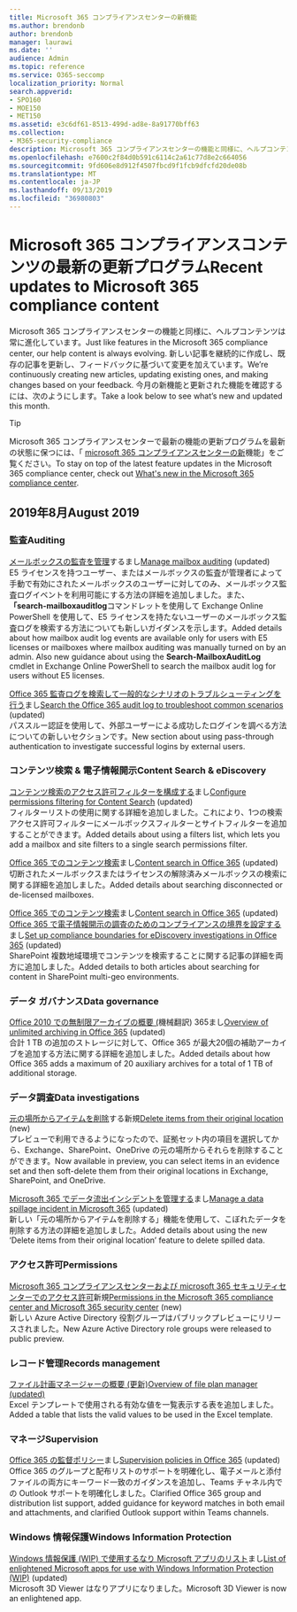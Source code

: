 ```yaml
---
title: Microsoft 365 コンプライアンスセンターの新機能
ms.author: brendonb
author: brendonb
manager: laurawi
ms.date: ''
audience: Admin
ms.topic: reference
ms.service: O365-seccomp
localization_priority: Normal
search.appverid:
- SPO160
- MOE150
- MET150
ms.assetid: e3c6df61-8513-499d-ad8e-8a91770bff63
ms.collection:
- M365-security-compliance
description: Microsoft 365 コンプライアンスセンターの機能と同様に、ヘルプコンテンツは常に進化しています。 新しい記事を継続的に作成し、既存の記事を更新し、フィードバックに基づいて変更を加えています。 今月の新機能と更新された機能について説明します。
ms.openlocfilehash: e7600c2f84d0b591c6114c2a61c77d8e2c664056
ms.sourcegitcommit: 9fd606e8d912f4507fbcd9f1fcb9dfcfd20de08b
ms.translationtype: MT
ms.contentlocale: ja-JP
ms.lasthandoff: 09/13/2019
ms.locfileid: "36980803"
---
```

# <a name="recent-updates-to-microsoft-365-compliance-content"></a><span data-ttu-id="94fe2-105">Microsoft 365 コンプライアンスコンテンツの最新の更新プログラム</span><span class="sxs-lookup"><span data-stu-id="94fe2-105">Recent updates to Microsoft 365 compliance content</span></span>

<span data-ttu-id="94fe2-106">Microsoft 365 コンプライアンスセンターの機能と同様に、ヘルプコンテンツは常に進化しています。</span><span class="sxs-lookup"><span data-stu-id="94fe2-106">Just like features in the Microsoft 365 compliance center, our help content is always evolving.</span></span> <span data-ttu-id="94fe2-107">新しい記事を継続的に作成し、既存の記事を更新し、フィードバックに基づいて変更を加えています。</span><span class="sxs-lookup"><span data-stu-id="94fe2-107">We’re continuously creating new articles, updating existing ones, and making changes based on your feedback.</span></span> <span data-ttu-id="94fe2-108">今月の新機能と更新された機能を確認するには、次のようにします。</span><span class="sxs-lookup"><span data-stu-id="94fe2-108">Take a look below to see what’s new and updated this month.</span></span>

> [!TIP]
> <span data-ttu-id="94fe2-109">Microsoft 365 コンプライアンスセンターで最新の機能の更新プログラムを最新の状態に保つには、「 [microsoft 365 コンプライアンスセンターの新](whats-new.md)機能」をご覧ください。</span><span class="sxs-lookup"><span data-stu-id="94fe2-109">To stay on top of the latest feature updates in the Microsoft 365 compliance center, check out [What's new in the Microsoft 365 compliance center](whats-new.md).</span></span>

## <a name="august-2019"></a><span data-ttu-id="94fe2-110">2019年8月</span><span class="sxs-lookup"><span data-stu-id="94fe2-110">August 2019</span></span>

### <a name="auditing"></a><span data-ttu-id="94fe2-111">監査</span><span class="sxs-lookup"><span data-stu-id="94fe2-111">Auditing</span></span>

<span data-ttu-id="94fe2-112">[メールボックスの監査を管理](enable-mailbox-auditing.md#more-information)するまし</span><span class="sxs-lookup"><span data-stu-id="94fe2-112">[Manage mailbox auditing](enable-mailbox-auditing.md#more-information) (updated)</span></span><br><span data-ttu-id="94fe2-113">E5 ライセンスを持つユーザー、またはメールボックスの監査が管理者によって手動で有効にされたメールボックスのユーザーに対してのみ、メールボックス監査ログイベントを利用可能にする方法の詳細を追加しました。また、 **「search-mailboxauditlog**コマンドレットを使用して Exchange Online PowerShell を使用して、E5 ライセンスを持たないユーザーのメールボックス監査ログを検索する方法についても新しいガイダンスを示します。</span><span class="sxs-lookup"><span data-stu-id="94fe2-113">Added details about how mailbox audit log events are available only for users with E5 licenses or mailboxes where mailbox auditing was manually turned on by an admin. Also new guidance about using the **Search-MailboxAuditLog** cmdlet in Exchange Online PowerShell to search the mailbox audit log for users without E5 licenses.</span></span>

<span data-ttu-id="94fe2-114">[Office 365 監査ログを検索して一般的なシナリオのトラブルシューティングを行う](auditing-troubleshooting-scenarios.md#investigate-why-there-was-a-successful-login-by-a-user-outside-your-organization)まし</span><span class="sxs-lookup"><span data-stu-id="94fe2-114">[Search the Office 365 audit log to troubleshoot common scenarios](auditing-troubleshooting-scenarios.md#investigate-why-there-was-a-successful-login-by-a-user-outside-your-organization) (updated)</span></span><br><span data-ttu-id="94fe2-115">パススルー認証を使用して、外部ユーザーによる成功したログインを調べる方法についての新しいセクションです。</span><span class="sxs-lookup"><span data-stu-id="94fe2-115">New section about using pass-through authentication to investigate successful logins by external users.</span></span>

### <a name="content-search--ediscovery"></a><span data-ttu-id="94fe2-116">コンテンツ検索 & 電子情報開示</span><span class="sxs-lookup"><span data-stu-id="94fe2-116">Content Search & eDiscovery</span></span>

<span data-ttu-id="94fe2-117">[コンテンツ検索のアクセス許可フィルターを構成する](permissions-filtering-for-content-search.md#using-a-filters-list-to-combine-filter-types)まし</span><span class="sxs-lookup"><span data-stu-id="94fe2-117">[Configure permissions filtering for Content Search](permissions-filtering-for-content-search.md#using-a-filters-list-to-combine-filter-types) (updated)</span></span><br><span data-ttu-id="94fe2-118">フィルターリストの使用に関する詳細を追加しました。これにより、1つの検索アクセス許可フィルターにメールボックスフィルターとサイトフィルターを追加することができます。</span><span class="sxs-lookup"><span data-stu-id="94fe2-118">Added details about using a filters list, which lets you add a mailbox and site filters to a single search permissions filter.</span></span>

<span data-ttu-id="94fe2-119">[Office 365 でのコンテンツ検索](content-search.md#searching-disconnected-or-de-licensed-mailboxes)まし</span><span class="sxs-lookup"><span data-stu-id="94fe2-119">[Content search in Office 365](content-search.md#searching-disconnected-or-de-licensed-mailboxes) (updated)</span></span><br><span data-ttu-id="94fe2-120">切断されたメールボックスまたはライセンスの解除済みメールボックスの検索に関する詳細を追加しました。</span><span class="sxs-lookup"><span data-stu-id="94fe2-120">Added details about searching disconnected or de-licensed mailboxes.</span></span>

<span data-ttu-id="94fe2-121">[Office 365 でのコンテンツ検索](content-search.md#searching-for-content-in-a-sharepoint-multi-geo-environment)まし</span><span class="sxs-lookup"><span data-stu-id="94fe2-121">[Content search in Office 365](content-search.md#searching-for-content-in-a-sharepoint-multi-geo-environment) (updated)</span></span><br>
<span data-ttu-id="94fe2-122">[Office 365 で電子情報開示の調査のためのコンプライアンスの境界を設定する](set-up-compliance-boundaries.md#searching-and-exporting-content-in-multi-geo-environments)まし</span><span class="sxs-lookup"><span data-stu-id="94fe2-122">[Set up compliance boundaries for eDiscovery investigations in Office 365](set-up-compliance-boundaries.md#searching-and-exporting-content-in-multi-geo-environments) (updated)</span></span><br><span data-ttu-id="94fe2-123">SharePoint 複数地域環境でコンテンツを検索することに関する記事の詳細を両方に追加しました。</span><span class="sxs-lookup"><span data-stu-id="94fe2-123">Added details to both articles about searching for content in SharePoint multi-geo environments.</span></span>

### <a name="data-governance"></a><span data-ttu-id="94fe2-124">データ ガバナンス</span><span class="sxs-lookup"><span data-stu-id="94fe2-124">Data governance</span></span>

<span data-ttu-id="94fe2-125">[Office 2010 での無制限アーカイブの概要 (](unlimited-archiving.md#how-auto-expanding-archiving-works)機械翻訳) 365まし</span><span class="sxs-lookup"><span data-stu-id="94fe2-125">[Overview of unlimited archiving in Office 365](unlimited-archiving.md#how-auto-expanding-archiving-works) (updated)</span></span><br><span data-ttu-id="94fe2-126">合計 1 TB の追加のストレージに対して、Office 365 が最大20個の補助アーカイブを追加する方法に関する詳細を追加しました。</span><span class="sxs-lookup"><span data-stu-id="94fe2-126">Added details about how Office 365 adds a maximum of 20 auxiliary archives for a total of 1 TB of additional storage.</span></span>

### <a name="data-investigations"></a><span data-ttu-id="94fe2-127">データ調査</span><span class="sxs-lookup"><span data-stu-id="94fe2-127">Data investigations</span></span>

<span data-ttu-id="94fe2-128">[元の場所からアイテムを削除](datainvestigations/delete-items-from-original-locations.md)する新規</span><span class="sxs-lookup"><span data-stu-id="94fe2-128">[Delete items from their original location](datainvestigations/delete-items-from-original-locations.md) (new)</span></span><br><span data-ttu-id="94fe2-129">プレビューで利用できるようになったので、証拠セット内の項目を選択してから、Exchange、SharePoint、OneDrive の元の場所からそれらを削除することができます。</span><span class="sxs-lookup"><span data-stu-id="94fe2-129">Now available in preview, you can select items in an evidence set and then soft-delete them from their original locations in Exchange, SharePoint, and OneDrive.</span></span>

<span data-ttu-id="94fe2-130">[Microsoft 365 でデータ流出インシデントを管理する](datainvestigations/manage-data-spillage-incidents.md#step-4-delete-the-spilled-data)まし</span><span class="sxs-lookup"><span data-stu-id="94fe2-130">[Manage a data spillage incident in Microsoft 365](datainvestigations/manage-data-spillage-incidents.md#step-4-delete-the-spilled-data) (updated)</span></span><br><span data-ttu-id="94fe2-131">新しい「元の場所からアイテムを削除する」機能を使用して、こぼれたデータを削除する方法の詳細を追加しました。</span><span class="sxs-lookup"><span data-stu-id="94fe2-131">Added details about using the new ‘Delete items from their original location’ feature to delete spilled data.</span></span>

### <a name="permissions"></a><span data-ttu-id="94fe2-132">アクセス許可</span><span class="sxs-lookup"><span data-stu-id="94fe2-132">Permissions</span></span>

<span data-ttu-id="94fe2-133">[Microsoft 365 コンプライアンスセンターおよび microsoft 365 セキュリティセンターでのアクセス許可](permissions-microsoft-365-compliance-security.md)新規</span><span class="sxs-lookup"><span data-stu-id="94fe2-133">[Permissions in the Microsoft 365 compliance center and Microsoft 365 security center](permissions-microsoft-365-compliance-security.md) (new)</span></span><br><span data-ttu-id="94fe2-134">新しい Azure Active Directory 役割グループはパブリックプレビューにリリースされました。</span><span class="sxs-lookup"><span data-stu-id="94fe2-134">New Azure Active Directory role groups were released to public preview.</span></span>

### <a name="records-management"></a><span data-ttu-id="94fe2-135">レコード管理</span><span class="sxs-lookup"><span data-stu-id="94fe2-135">Records management</span></span>

[<span data-ttu-id="94fe2-136">ファイル計画マネージャーの概要 (更新)</span><span class="sxs-lookup"><span data-stu-id="94fe2-136">Overview of file plan manager (updated)</span></span>](file-plan-manager.md#export-all-existing-retention-labels-to-analyze-andor-perform-offline-reviews)<br><span data-ttu-id="94fe2-137">Excel テンプレートで使用される有効な値を一覧表示する表を追加しました。</span><span class="sxs-lookup"><span data-stu-id="94fe2-137">Added a table that lists the valid values to be used in the Excel template.</span></span>

### <a name="supervision"></a><span data-ttu-id="94fe2-138">マネージ</span><span class="sxs-lookup"><span data-stu-id="94fe2-138">Supervision</span></span>

<span data-ttu-id="94fe2-139">[Office 365 の監督ポリシー](supervision-policies.md)まし</span><span class="sxs-lookup"><span data-stu-id="94fe2-139">[Supervision policies in Office 365](supervision-policies.md) (updated)</span></span><br><span data-ttu-id="94fe2-140">Office 365 のグループと配布リストのサポートを明確化し、電子メールと添付ファイルの両方にキーワード一致のガイダンスを追加し、Teams チャネル内での Outlook サポートを明確化しました。</span><span class="sxs-lookup"><span data-stu-id="94fe2-140">Clarified Office 365 group and distribution list support, added guidance for keyword matches in both email and attachments, and clarified Outlook support within Teams channels.</span></span>

### <a name="windows-information-protection"></a><span data-ttu-id="94fe2-141">Windows 情報保護</span><span class="sxs-lookup"><span data-stu-id="94fe2-141">Windows Information Protection</span></span>

<span data-ttu-id="94fe2-142">[Windows 情報保護 (WIP) で使用するなり Microsoft アプリのリスト](https://docs.microsoft.com/windows/security/information-protection/windows-information-protection/enlightened-microsoft-apps-and-wip)まし</span><span class="sxs-lookup"><span data-stu-id="94fe2-142">[List of enlightened Microsoft apps for use with Windows Information Protection (WIP)](https://docs.microsoft.com/windows/security/information-protection/windows-information-protection/enlightened-microsoft-apps-and-wip) (updated)</span></span> <br><span data-ttu-id="94fe2-143">Microsoft 3D Viewer はなりアプリになりました。</span><span class="sxs-lookup"><span data-stu-id="94fe2-143">Microsoft 3D Viewer is now an enlightened app.</span></span>
